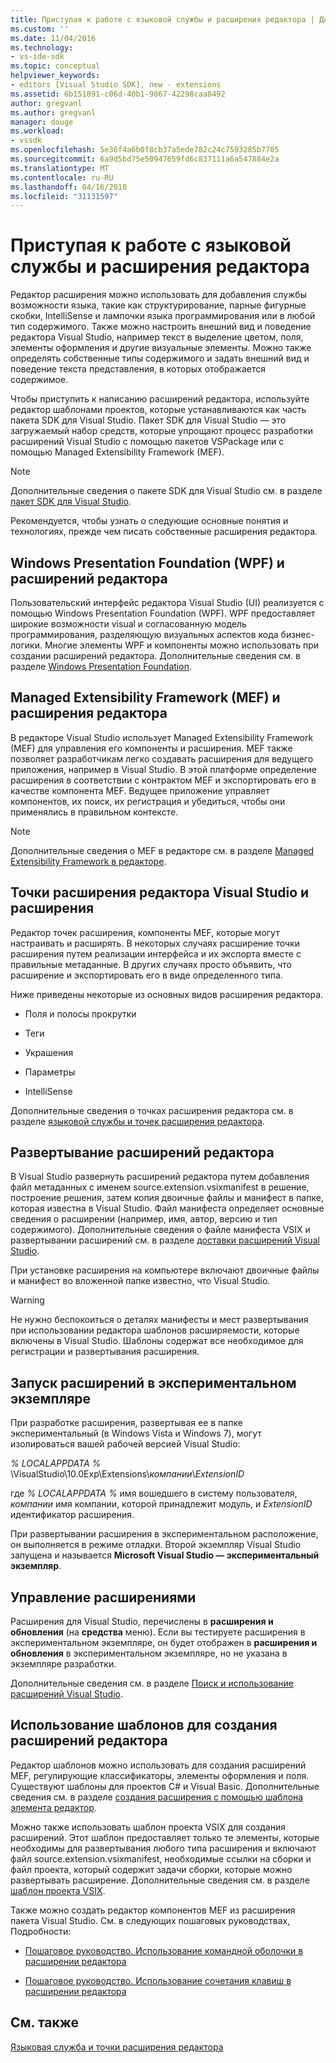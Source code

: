 ```yaml
---
title: Приступая к работе с языковой службы и расширения редактора | Документы Microsoft
ms.custom: ''
ms.date: 11/04/2016
ms.technology:
- vs-ide-sdk
ms.topic: conceptual
helpviewer_keywords:
- editors [Visual Studio SDK], new - extensions
ms.assetid: 6b151891-c06d-40b1-9867-42298caa8492
author: gregvanl
ms.author: gregvanl
manager: douge
ms.workload:
- vssdk
ms.openlocfilehash: 5e36f4a6b0f8cb37a5ede782c24c7593285b7705
ms.sourcegitcommit: 6a9d5bd75e50947659fd6c837111a6a547884e2a
ms.translationtype: MT
ms.contentlocale: ru-RU
ms.lasthandoff: 04/16/2018
ms.locfileid: "31131597"
---
```

# <a name="getting-started-with-language-service-and-editor-extensions"></a>Приступая к работе с языковой службы и расширения редактора
Редактор расширения можно использовать для добавления службы возможности языка, такие как структурирование, парные фигурные скобки, IntelliSense и лампочки языка программирования или в любой тип содержимого. Также можно настроить внешний вид и поведение редактора Visual Studio, например текст в выделение цветом, поля, элементы оформления и другие визуальные элементы. Можно также определять собственные типы содержимого и задать внешний вид и поведение текста представления, в которых отображается содержимое.  
  
 Чтобы приступить к написанию расширений редактора, используйте редактор шаблонами проектов, которые устанавливаются как часть пакета SDK для Visual Studio. Пакет SDK для Visual Studio — это загружаемый набор средств, которые упрощают процесс разработки расширений Visual Studio с помощью пакетов VSPackage или с помощью Managed Extensibility Framework (MEF).  
  
> [!NOTE]
>  Дополнительные сведения о пакете SDK для Visual Studio см. в разделе [пакет SDK для Visual Studio](../extensibility/visual-studio-sdk.md).  
  
 Рекомендуется, чтобы узнать о следующие основные понятия и технологиях, прежде чем писать собственные расширения редактора.  
  
## <a name="the-windows-presentation-foundation-wpf-and-editor-extensions"></a>Windows Presentation Foundation (WPF) и расширений редактора  
 Пользовательский интерфейс редактора Visual Studio (UI) реализуется с помощью Windows Presentation Foundation (WPF). WPF предоставляет широкие возможности visual и согласованную модель программирования, разделяющую визуальных аспектов кода бизнес-логики. Многие элементы WPF и компоненты можно использовать при создании расширений редактора. Дополнительные сведения см. в разделе [Windows Presentation Foundation](/dotnet/framework/wpf/index).  
  
## <a name="the-managed-extensibility-framework-mef-and-editor-extensions"></a>Managed Extensibility Framework (MEF) и расширения редактора  
 В редакторе Visual Studio использует Managed Extensibility Framework (MEF) для управления его компоненты и расширения. MEF также позволяет разработчикам легко создавать расширения для ведущего приложения, например в Visual Studio. В этой платформе определение расширения в соответствии с контрактом MEF и экспортировать его в качестве компонента MEF. Ведущее приложение управляет компонентов, их поиск, их регистрация и убедиться, чтобы они применялись в правильном контексте.  
  
> [!NOTE]
>  Дополнительные сведения о MEF в редакторе см. в разделе [Managed Extensibility Framework в редакторе](../extensibility/managed-extensibility-framework-in-the-editor.md).  
  
## <a name="visual-studio-editor-extension-points-and-extensions"></a>Точки расширения редактора Visual Studio и расширения  
 Редактор точек расширения, компоненты MEF, которые могут настраивать и расширять. В некоторых случаях расширение точки расширения путем реализации интерфейса и их экспорта вместе с правильные метаданные. В других случаях просто объявить, что расширение и экспортировать его в виде определенного типа.  
  
 Ниже приведены некоторые из основных видов расширения редактора.  
  
-   Поля и полосы прокрутки  
  
-   Теги  
  
-   Украшения  
  
-   Параметры  
  
-   IntelliSense  
  
 Дополнительные сведения о точках расширения редактора см. в разделе [языковой службы и точек расширения редактора](../extensibility/language-service-and-editor-extension-points.md).  
  
## <a name="deploying-editor-extensions"></a>Развертывание расширений редактора  
 В Visual Studio развернуть расширений редактора путем добавления файл метаданных с именем source.extension.vsixmanifest в решение, построение решения, затем копия двоичные файлы и манифест в папке, которая известна в Visual Studio. Файл манифеста определяет основные сведения о расширении (например, имя, автор, версию и тип содержимого). Дополнительные сведения о файле манифеста VSIX и развертывании расширений см. в разделе [доставки расширений Visual Studio](../extensibility/shipping-visual-studio-extensions.md).  
  
 При установке расширения на компьютере включают двоичные файлы и манифест во вложенной папке известно, что Visual Studio.  
  
> [!WARNING]
>  Не нужно беспокоиться о деталях манифесты и мест развертывания при использовании редактора шаблонов расширяемости, которые включены в Visual Studio. Шаблоны содержат все необходимое для регистрации и развертывания расширения.  
  
## <a name="running-extensions-in-the-experimental-instance"></a>Запуск расширений в экспериментальном экземпляре  
 При разработке расширения, развертывая ее в папке экспериментальный (в Windows Vista и Windows 7), могут изолироваться вашей рабочей версией Visual Studio:  
  
 *% LOCALAPPDATA %* \VisualStudio\10.0Exp\Extensions\\*компании*\\*ExtensionID*  
  
 где *% LOCALAPPDATA %* имя вошедшего в систему пользователя, *компании* имя компании, которой принадлежит модуль, и *ExtensionID* идентификатор расширения.  
  
 При развертывании расширения в экспериментальном расположение, он выполняется в режиме отладки. Второй экземпляр Visual Studio запущена и называется **Microsoft Visual Studio — экспериментальный экземпляр**.  
  
## <a name="managing-extensions"></a>Управление расширениями  
 Расширения для Visual Studio, перечислены в **расширения и обновления** (на **средства** меню). Если вы тестируете расширения в экспериментальном экземпляре, он будет отображен в **расширения и обновления** в экспериментальном экземпляре, но не указана в экземпляре разработки.  
  
 Дополнительные сведения см. в разделе [Поиск и использование расширений Visual Studio](../ide/finding-and-using-visual-studio-extensions.md).  
  
## <a name="using-templates-to-create-editor-extensions"></a>Использование шаблонов для создания расширений редактора  
 Редактор шаблонов можно использовать для создания расширений MEF, регулирующие классификаторы, элементы оформления и поля. Существуют шаблоны для проектов C# и Visual Basic. Дополнительные сведения см. в разделе [создания расширения с помощью шаблона элемента редактор](../extensibility/creating-an-extension-with-an-editor-item-template.md).  
  
 Можно также использовать шаблон проекта VSIX для создания расширений. Этот шаблон предоставляет только те элементы, которые необходимы для развертывания любого типа расширения и включают файл source.extension.vsixmanifest, необходимые ссылки на сборки и файл проекта, который содержит задачи сборки, которые можно развертывать расширение. Дополнительные сведения см. в разделе [шаблон проекта VSIX](../extensibility/vsix-project-template.md).  
  
 Также можно создать редактор компонентов MEF из расширения пакета Visual Studio. См. в следующих пошаговых руководствах, Подробности:  
  
-   [Пошаговое руководство. Использование командной оболочки в расширении редактора](../extensibility/walkthrough-using-a-shell-command-with-an-editor-extension.md)  
  
-   [Пошаговое руководство. Использование сочетания клавиш в расширении редактора](../extensibility/walkthrough-using-a-shortcut-key-with-an-editor-extension.md)  
  
## <a name="see-also"></a>См. также  
 [Языковая служба и точки расширения редактора](../extensibility/language-service-and-editor-extension-points.md)